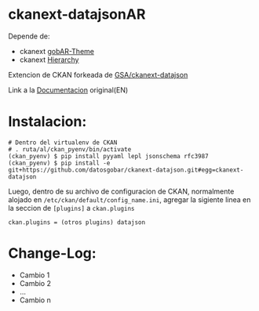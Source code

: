 ckanext-datajsonAR
================
Depende de: 
+ ckanext [gobAR-Theme](https://github.com/gobabiertoAR/distribuible.datos.gob.ar)
+ ckanext [Hierarchy](https://github.com/datagovuk/ckanext-hierarchy)

Extencion de CKAN forkeada de [GSA/ckanext-datajson](https://github.com/GSA/ckanext-datajson)

Link a la [Documentacion](https://github.com/GSA/ckanext-datajson/blob/master/README.md) original(EN)

Instalacion:
===========

	# Dentro del virtualenv de CKAN
	# . ruta/al/ckan_pyenv/bin/activate
	(ckan_pyenv) $ pip install pyyaml lepl jsonschema rfc3987
	(ckan_pyenv) $ pip install -e git+https://github.com/datosgobar/ckanext-datajson.git#egg=ckanext-datajson

Luego, dentro de su archivo de configuracion de CKAN, normalmente alojado en `/etc/ckan/default/config_name.ini`, agregar la sigiente linea en la seccion de `[plugins]` a `ckan.plugins`

	ckan.plugins = (otros plugins) datajson

Change-Log:
==========
+ Cambio 1
+ Cambio 2
+ ...
+ Cambio n